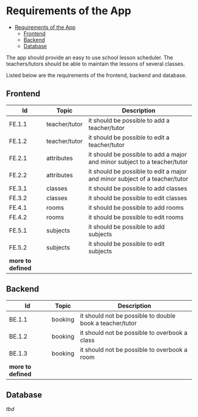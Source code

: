 # Requirements of the App

- [Requirements of the App](#requirements-of-the-app)
  - [Frontend](#frontend)
  - [Backend](#backend)
  - [Database](#database)

The app should provide an easy to use school lesson scheduler. The teachers/tutors should be able to maintain the lessons of several classes.

Listed below are the requirements of the frontend, backend and database.

## Frontend

| Id                  | Topic         | Description                                                                |
| ------------------- | ------------- | -------------------------------------------------------------------------- |
| FE.1.1              | teacher/tutor | it should be possible to add a teacher/tutor                               |
| FE.1.2              | teacher/tutor | it should be possible to edit a teacher/tutor                              |
| FE.2.1              | attributes    | it should be possible to add a major and minor subject to a teacher/tutor  |
| FE.2.2              | attributes    | it should be possible to edit a major and minor subject of a teacher/tutor |
| FE.3.1              | classes       | it should be possible to add classes                                       |
| FE.3.2              | classes       | it should be possible to edit classes                                      |
| FE.4.1              | rooms         | it should be possible to add rooms                                         |
| FE.4.2              | rooms         | it should be possible to edit rooms                                        |
| FE.5.1              | subjects      | it should be possible to add subjects                                      |
| FE.5.2              | subjects      | it should be possible to edit subjects                                     |
| **more to defined** |               |                                                                            |

## Backend

| Id                  | Topic   | Description                                              |
| ------------------- | ------- | -------------------------------------------------------- |
| BE.1.1              | booking | it should not be possible to double book a teacher/tutor |
| BE.1.2              | booking | it should not be possible to overbook a class            |
| BE.1.3              | booking | it should not be possible to overbook a room             |
| **more to defined** |         |                                                          |

## Database

_tbd_